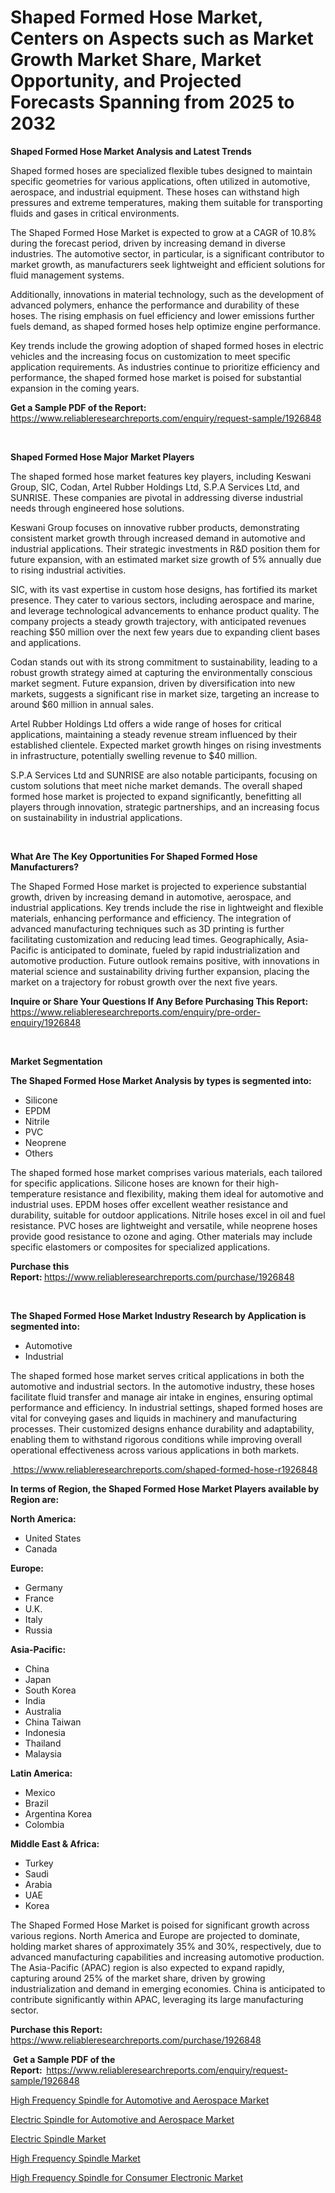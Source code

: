 <p><h1>Shaped Formed Hose Market, Centers on Aspects such as Market Growth Market Share, Market Opportunity, and Projected Forecasts Spanning from 2025 to 2032</h1></p><p><strong>Shaped Formed Hose Market Analysis and Latest Trends</strong></p>
<p><p>Shaped formed hoses are specialized flexible tubes designed to maintain specific geometries for various applications, often utilized in automotive, aerospace, and industrial equipment. These hoses can withstand high pressures and extreme temperatures, making them suitable for transporting fluids and gases in critical environments. </p><p>The Shaped Formed Hose Market is expected to grow at a CAGR of 10.8% during the forecast period, driven by increasing demand in diverse industries. The automotive sector, in particular, is a significant contributor to market growth, as manufacturers seek lightweight and efficient solutions for fluid management systems. </p><p>Additionally, innovations in material technology, such as the development of advanced polymers, enhance the performance and durability of these hoses. The rising emphasis on fuel efficiency and lower emissions further fuels demand, as shaped formed hoses help optimize engine performance. </p><p>Key trends include the growing adoption of shaped formed hoses in electric vehicles and the increasing focus on customization to meet specific application requirements. As industries continue to prioritize efficiency and performance, the shaped formed hose market is poised for substantial expansion in the coming years.</p></p>
<p><strong>Get a Sample PDF of the Report:&nbsp;</strong> <a href="https://www.reliableresearchreports.com/enquiry/request-sample/1926848?utm_campaign=12&utm_medium=2&utm_source=Github&utm_content=ia&utm_term=15012025&utm_id=shaped-formed-hose">https://www.reliableresearchreports.com/enquiry/request-sample/1926848</a></p>
<p>&nbsp;</p>
<p><strong>Shaped Formed Hose Major Market Players</strong></p>
<p><p>The shaped formed hose market features key players, including Keswani Group, SIC, Codan, Artel Rubber Holdings Ltd, S.P.A Services Ltd, and SUNRISE. These companies are pivotal in addressing diverse industrial needs through engineered hose solutions.</p><p>Keswani Group focuses on innovative rubber products, demonstrating consistent market growth through increased demand in automotive and industrial applications. Their strategic investments in R&D position them for future expansion, with an estimated market size growth of 5% annually due to rising industrial activities.</p><p>SIC, with its vast expertise in custom hose designs, has fortified its market presence. They cater to various sectors, including aerospace and marine, and leverage technological advancements to enhance product quality. The company projects a steady growth trajectory, with anticipated revenues reaching $50 million over the next few years due to expanding client bases and applications.</p><p>Codan stands out with its strong commitment to sustainability, leading to a robust growth strategy aimed at capturing the environmentally conscious market segment. Future expansion, driven by diversification into new markets, suggests a significant rise in market size, targeting an increase to around $60 million in annual sales.</p><p>Artel Rubber Holdings Ltd offers a wide range of hoses for critical applications, maintaining a steady revenue stream influenced by their established clientele. Expected market growth hinges on rising investments in infrastructure, potentially swelling revenue to $40 million.</p><p>S.P.A Services Ltd and SUNRISE are also notable participants, focusing on custom solutions that meet niche market demands. The overall shaped formed hose market is projected to expand significantly, benefitting all players through innovation, strategic partnerships, and an increasing focus on sustainability in industrial applications.</p></p>
<p>&nbsp;</p>
<p><strong>What Are The Key Opportunities For Shaped Formed Hose Manufacturers?</strong></p>
<p><p>The Shaped Formed Hose market is projected to experience substantial growth, driven by increasing demand in automotive, aerospace, and industrial applications. Key trends include the rise in lightweight and flexible materials, enhancing performance and efficiency. The integration of advanced manufacturing techniques such as 3D printing is further facilitating customization and reducing lead times. Geographically, Asia-Pacific is anticipated to dominate, fueled by rapid industrialization and automotive production. Future outlook remains positive, with innovations in material science and sustainability driving further expansion, placing the market on a trajectory for robust growth over the next five years.</p></p>
<p><strong>Inquire or Share Your Questions If Any Before Purchasing This Report:</strong> <a href="https://www.reliableresearchreports.com/enquiry/pre-order-enquiry/1926848?utm_campaign=12&utm_medium=2&utm_source=Github&utm_content=ia&utm_term=15012025&utm_id=shaped-formed-hose">https://www.reliableresearchreports.com/enquiry/pre-order-enquiry/1926848</a></p>
<p>&nbsp;</p>
<p><strong>Market Segmentation</strong></p>
<p><strong>The Shaped Formed Hose Market Analysis by types is segmented into:</strong></p>
<p><ul><li>Silicone</li><li>EPDM</li><li>Nitrile</li><li>PVC</li><li>Neoprene</li><li>Others</li></ul></p>
<p><p>The shaped formed hose market comprises various materials, each tailored for specific applications. Silicone hoses are known for their high-temperature resistance and flexibility, making them ideal for automotive and industrial uses. EPDM hoses offer excellent weather resistance and durability, suitable for outdoor applications. Nitrile hoses excel in oil and fuel resistance. PVC hoses are lightweight and versatile, while neoprene hoses provide good resistance to ozone and aging. Other materials may include specific elastomers or composites for specialized applications.</p></p>
<p><strong>Purchase this Report:&nbsp;</strong><a href="https://www.reliableresearchreports.com/purchase/1926848?utm_campaign=12&utm_medium=2&utm_source=Github&utm_content=ia&utm_term=15012025&utm_id=shaped-formed-hose">https://www.reliableresearchreports.com/purchase/1926848</a></p>
<p>&nbsp;</p>
<p><strong>The Shaped Formed Hose Market Industry Research by Application is segmented into:</strong></p>
<p><ul><li>Automotive</li><li>Industrial</li></ul></p>
<p><p>The shaped formed hose market serves critical applications in both the automotive and industrial sectors. In the automotive industry, these hoses facilitate fluid transfer and manage air intake in engines, ensuring optimal performance and efficiency. In industrial settings, shaped formed hoses are vital for conveying gases and liquids in machinery and manufacturing processes. Their customized designs enhance durability and adaptability, enabling them to withstand rigorous conditions while improving overall operational effectiveness across various applications in both markets.</p></p>
<p><a href="https://www.reliableresearchreports.com/shaped-formed-hose-r1926848?utm_campaign=12&utm_medium=2&utm_source=Github&utm_content=ia&utm_term=15012025&utm_id=shaped-formed-hose">&nbsp;https://www.reliableresearchreports.com/shaped-formed-hose-r1926848</a></p>
<p><strong>In terms of Region, the Shaped Formed Hose Market Players available by Region are:</strong></p>
<p>
    <p> <strong> North America: </strong>
        <ul>
            <li>United States</li>
            <li>Canada</li>
        </ul>
        </p> 
    <p> <strong> Europe: </strong>
        <ul>
            <li>Germany</li>
            <li>France</li>
            <li>U.K.</li>
            <li>Italy</li>
            <li>Russia</li>
        </ul>
        </p> 
    <p> <strong> Asia-Pacific: </strong>
        <ul>
            <li>China</li>
            <li>Japan</li>
            <li>South Korea</li>
            <li>India</li>
            <li>Australia</li>
            <li>China Taiwan</li>
            <li>Indonesia</li>
            <li>Thailand</li>
            <li>Malaysia</li>
        </ul>
        </p> 
    <p> <strong> Latin America: </strong>
        <ul>
            <li>Mexico</li>
            <li>Brazil</li>
            <li>Argentina Korea</li>
            <li>Colombia</li>
        </ul>
        </p> 
    <p> <strong> Middle East & Africa: </strong>
        <ul>
            <li>Turkey</li>
            <li>Saudi</li>
            <li>Arabia</li>
            <li>UAE</li>
            <li>Korea</li>
        </ul>
    </p>
    </p>
<p><p>The Shaped Formed Hose Market is poised for significant growth across various regions. North America and Europe are projected to dominate, holding market shares of approximately 35% and 30%, respectively, due to advanced manufacturing capabilities and increasing automotive production. The Asia-Pacific (APAC) region is also expected to expand rapidly, capturing around 25% of the market share, driven by growing industrialization and demand in emerging economies. China is anticipated to contribute significantly within APAC, leveraging its large manufacturing sector.</p></p>
<p><strong>Purchase this Report: </strong><a href="https://www.reliableresearchreports.com/purchase/1926848?utm_campaign=12&utm_medium=2&utm_source=Github&utm_content=ia&utm_term=15012025&utm_id=shaped-formed-hose">https://www.reliableresearchreports.com/purchase/1926848</a></p>
<p>&nbsp;<strong>Get a Sample PDF of the Report:&nbsp;&nbsp;</strong><a href="https://www.reliableresearchreports.com/enquiry/request-sample/1926848?utm_campaign=12&utm_medium=2&utm_source=Github&utm_content=ia&utm_term=15012025&utm_id=shaped-formed-hose">https://www.reliableresearchreports.com/enquiry/request-sample/1926848</a></p>
<p><strong></strong></p>
<p><p><a href="https://github.com/GenaGaines34/Market-Research-Report-List-1/blob/main/high-frequency-spindle-for-automotive-and-aerospace-market.md?utm_campaign=12&utm_medium=2&utm_source=Github&utm_content=ia&utm_term=15012025&utm_id=shaped-formed-hose">High Frequency Spindle for Automotive and Aerospace Market</a></p><p><a href="https://github.com/princessbartram3/Market-Research-Report-List-1/blob/main/electric-spindle-for-automotive-and-aerospace-market.md?utm_campaign=12&utm_medium=2&utm_source=Github&utm_content=ia&utm_term=15012025&utm_id=shaped-formed-hose">Electric Spindle for Automotive and Aerospace Market</a></p><p><a href="https://github.com/yankimber90yankim/Market-Research-Report-List-1/blob/main/electric-spindle-market.md?utm_campaign=12&utm_medium=2&utm_source=Github&utm_content=ia&utm_term=15012025&utm_id=shaped-formed-hose">Electric Spindle Market</a></p><p><a href="https://github.com/seanmcma708/Market-Research-Report-List-1/blob/main/high-frequency-spindle-market.md?utm_campaign=12&utm_medium=2&utm_source=Github&utm_content=ia&utm_term=15012025&utm_id=shaped-formed-hose">High Frequency Spindle Market</a></p><p><a href="https://github.com/edacruz6/Market-Research-Report-List-1/blob/main/high-frequency-spindle-for-consumer-electronic-market.md?utm_campaign=12&utm_medium=2&utm_source=Github&utm_content=ia&utm_term=15012025&utm_id=shaped-formed-hose">High Frequency Spindle for Consumer Electronic Market</a></p></p>
